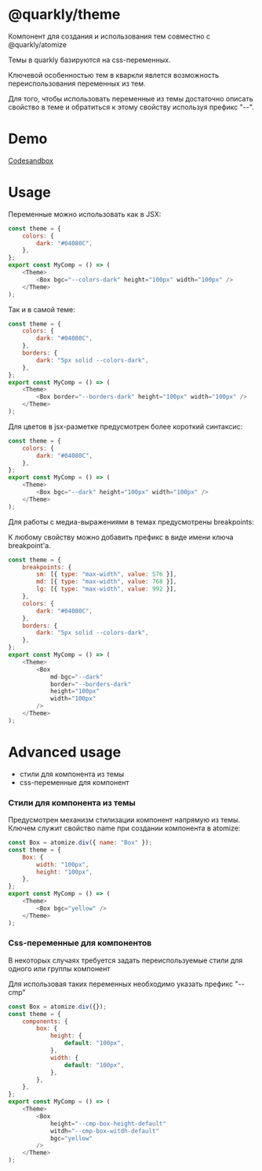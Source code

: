 # @quarkly/theme

Компонент для создания и использования тем совместно с @quarkly/atomize

Темы в quarkly базируются на css-переменных.

Ключевой особенностью тем в кваркли явлется возможность переиспользования переменных из тем.

Для того, чтобы использовать переменные из темы достаточно описать свойство в теме и обратиться к этому свойству используя префикс "--".

# Demo

[Codesandbox](https://codesandbox.io/s/atomize-demo-pom06?file=/src/Example.js:182-335)

# Usage

Переменные можно использовать как в JSX:

```js
const theme = {
    colors: {
        dark: "#04080C",
    },
};
export const MyComp = () => (
    <Theme>
        <Box bgc="--colors-dark" height="100px" width="100px" />
    </Theme>
);
```

Так и в самой теме:

```js
const theme = {
    colors: {
        dark: "#04080C",
    },
    borders: {
        dark: "5px solid --colors-dark",
    },
};
export const MyComp = () => (
    <Theme>
        <Box border="--borders-dark" height="100px" width="100px" />
    </Theme>
);
```

Для цветов в jsx-разметке предусмотрен более короткий синтаксис:

```js
const theme = {
    colors: {
        dark: "#04080C",
    },
};
export const MyComp = () => (
    <Theme>
        <Box bgc="--dark" height="100px" width="100px" />
    </Theme>
);
```

Для работы с медиа-выражениями в темах предусмотрены breakpoints:

К любому свойству можно добавить префикс в виде имени ключа breakpoint'а.

```js
const theme = {
    breakpoints: {
        sm: [{ type: "max-width", value: 576 }],
        md: [{ type: "max-width", value: 768 }],
        lg: [{ type: "max-width", value: 992 }],
    },
    colors: {
        dark: "#04080C",
    },
    borders: {
        dark: "5px solid --colors-dark",
    },
};
export const MyComp = () => (
    <Theme>
        <Box
            md-bgc="--dark"
            border="--borders-dark"
            height="100px"
            width="100px"
        />
    </Theme>
);
```

# Advanced usage

-   стили для компонента из темы
-   css-переменные для компонент

### Стили для компонента из темы

Предусмотрен механизм стилизации компонент напрямую из темы.
Ключем служит свойство name при создании компонента в atomize:

```js
const Box = atomize.div({ name: "Box" });
const theme = {
    Box: {
        width: "100px",
        height: "100px",
    },
};
export const MyComp = () => (
    <Theme>
        <Box bgc="yellow" />
    </Theme>
);
```

### Css-переменные для компонентов

В некоторых случаях требуется задать переиспользуемые стили для одного или группы компонент

Для использовая таких переменных необходимо указать префикс "--cmp"

```js
const Box = atomize.div({});
const theme = {
    components: {
        box: {
            height: {
                default: "100px",
            },
            width: {
                default: "100px",
            },
        },
    },
};
export const MyComp = () => (
    <Theme>
        <Box
            height="--cmp-box-height-default"
            witdh="--cmp-box-witdh-default"
            bgc="yellow"
        />
    </Theme>
);
```
